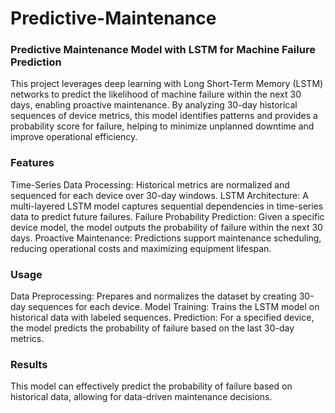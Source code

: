 # Predictive-Maintenance
### Predictive Maintenance Model with LSTM for Machine Failure Prediction

This project leverages deep learning with Long Short-Term Memory (LSTM) networks to predict the likelihood of machine failure within the next 30 days, enabling proactive maintenance. By analyzing 30-day historical sequences of device metrics, this model identifies patterns and provides a probability score for failure, helping to minimize unplanned downtime and improve operational efficiency.

### Features

Time-Series Data Processing: Historical metrics are normalized and sequenced for each device over 30-day windows.
LSTM Architecture: A multi-layered LSTM model captures sequential dependencies in time-series data to predict future failures.
Failure Probability Prediction: Given a specific device model, the model outputs the probability of failure within the next 30 days.
Proactive Maintenance: Predictions support maintenance scheduling, reducing operational costs and maximizing equipment lifespan.


### Usage

Data Preprocessing: Prepares and normalizes the dataset by creating 30-day sequences for each device.
Model Training: Trains the LSTM model on historical data with labeled sequences.
Prediction: For a specified device, the model predicts the probability of failure based on the last 30-day metrics.

### Results

This model can effectively predict the probability of failure based on historical data, allowing for data-driven maintenance decisions.





